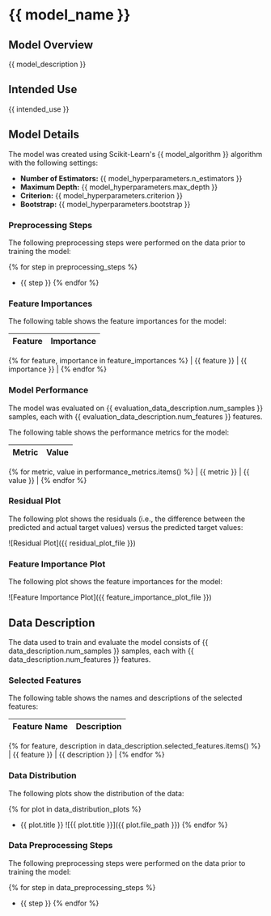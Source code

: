 # {{ model_name }}

## Model Overview

{{ model_description }}

## Intended Use

{{ intended_use }}

## Model Details

The model was created using Scikit-Learn's {{ model_algorithm }} algorithm with the following settings:

- **Number of Estimators:** {{ model_hyperparameters.n_estimators }}
- **Maximum Depth:** {{ model_hyperparameters.max_depth }}
- **Criterion:** {{ model_hyperparameters.criterion }}
- **Bootstrap:** {{ model_hyperparameters.bootstrap }}

### Preprocessing Steps

The following preprocessing steps were performed on the data prior to training the model:

{% for step in preprocessing_steps %}
- {{ step }}
{% endfor %}

### Feature Importances

The following table shows the feature importances for the model:

| Feature | Importance |
|---------|------------|
{% for feature, importance in feature_importances %}
| {{ feature }} | {{ importance }} |
{% endfor %}

### Model Performance

The model was evaluated on {{ evaluation_data_description.num_samples }} samples, each with {{ evaluation_data_description.num_features }} features.

The following table shows the performance metrics for the model:

| Metric | Value |
|--------|-------|
{% for metric, value in performance_metrics.items() %}
| {{ metric }} | {{ value }} |
{% endfor %}

### Residual Plot

The following plot shows the residuals (i.e., the difference between the predicted and actual target values) versus the predicted target values:

![Residual Plot]({{ residual_plot_file }})

### Feature Importance Plot

The following plot shows the feature importances for the model:

![Feature Importance Plot]({{ feature_importance_plot_file }})

## Data Description

The data used to train and evaluate the model consists of {{ data_description.num_samples }} samples, each with {{ data_description.num_features }} features.

### Selected Features

The following table shows the names and descriptions of the selected features:

| Feature Name | Description |
|--------------|-------------|
{% for feature, description in data_description.selected_features.items() %}
| {{ feature }} | {{ description }} |
{% endfor %}

### Data Distribution

The following plots show the distribution of the data:

{% for plot in data_distribution_plots %}
- {{ plot.title }}
![{{ plot.title }}]({{ plot.file_path }})
{% endfor %}

### Data Preprocessing Steps

The following preprocessing steps were performed on the data prior to training the model:

{% for step in data_preprocessing_steps %}
- {{ step }}
{% endfor %}
